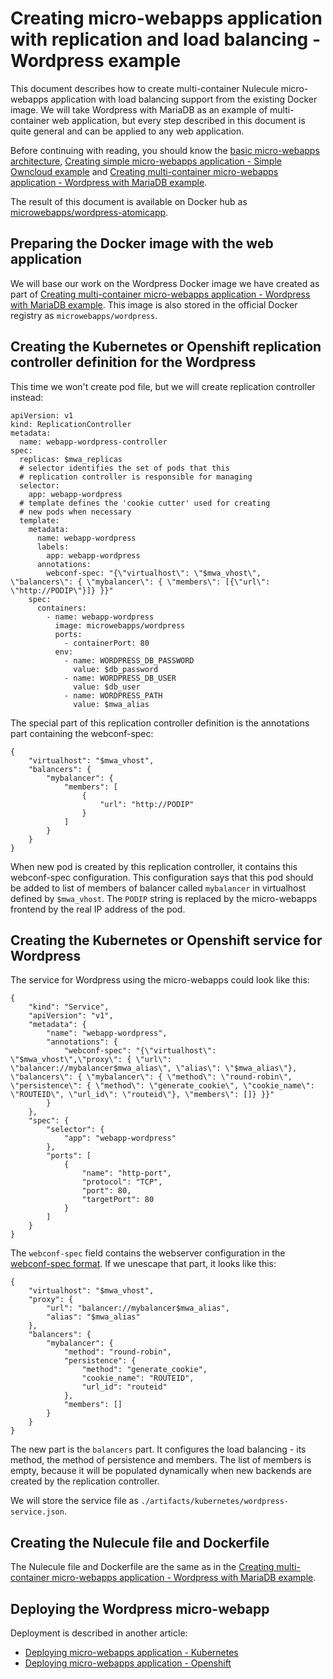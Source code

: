 # Creating micro-webapps application with replication and load balancing - Wordpress example

This document describes how to create multi-container Nulecule micro-webapps application with load balancing support from the existing Docker image. We will take Wordpress with MariaDB as an example of multi-container web application, but every step described in this document is quite general and can be applied to any web application.

Before continuing with reading, you should know the [basic micro-webapps architecture](../README.md), [Creating simple micro-webapps application - Simple Owncloud example](create-simple-owncloud-webapp.md) and [Creating multi-container micro-webapps application - Wordpress with MariaDB example](create-multi-container-wordpress-webapp.md).

The result of this document is available on Docker hub as [microwebapps/wordpress-atomicapp](https://hub.docker.com/r/microwebapps/wordpress-atomicapp/).

## Preparing the Docker image with the web application

We will base our work on the Wordpress Docker image we have created as part of [Creating multi-container micro-webapps application - Wordpress with MariaDB example](create-multi-container-wordpress-webapp.md). This image is also stored in the official Docker registry as `microwebapps/wordpress`.

## Creating the Kubernetes or Openshift replication controller definition for the Wordpress

This time we won't create pod file, but we will create replication controller instead:

    apiVersion: v1
    kind: ReplicationController
    metadata:
      name: webapp-wordpress-controller
    spec:
      replicas: $mwa_replicas
      # selector identifies the set of pods that this
      # replication controller is responsible for managing
      selector:
        app: webapp-wordpress
      # template defines the 'cookie cutter' used for creating
      # new pods when necessary
      template:
        metadata:
          name: webapp-wordpress
          labels:
            app: webapp-wordpress
          annotations:
            webconf-spec: "{\"virtualhost\": \"$mwa_vhost\", \"balancers\": { \"mybalancer\": { \"members\": [{\"url\": \"http://PODIP\"}]} }}"
        spec:
          containers:
            - name: webapp-wordpress
              image: microwebapps/wordpress
              ports:
                - containerPort: 80
              env:
                - name: WORDPRESS_DB_PASSWORD
                  value: $db_password
                - name: WORDPRESS_DB_USER
                  value: $db_user
                - name: WORDPRESS_PATH
                  value: $mwa_alias

The special part of this replication controller definition is the annotations part containing the webconf-spec:

    {
        "virtualhost": "$mwa_vhost",
        "balancers": {
            "mybalancer": {
                "members": [
                    {
                        "url": "http://PODIP"
                    }
                ]
            }
        }
    }

When new pod is created by this replication controller, it contains this webconf-spec configuration. This configuration says that this pod should be added to list of members of balancer called `mybalancer` in virtualhost defined by `$mwa_vhost`. The `PODIP` string is replaced by the micro-webapps frontend by the real IP address of the pod.

## Creating the Kubernetes or Openshift service for Wordpress

The service for Wordpress using the micro-webapps could look like this:

    {
        "kind": "Service",
        "apiVersion": "v1",
        "metadata": {
            "name": "webapp-wordpress",
            "annotations": {
                "webconf-spec": "{\"virtualhost\": \"$mwa_vhost\",\"proxy\": { \"url\": \"balancer://mybalancer$mwa_alias\", \"alias\": \"$mwa_alias\"}, \"balancers\": { \"mybalancer\": { \"method\": \"round-robin\", \"persistence\": { \"method\": \"generate_cookie\", \"cookie_name\": \"ROUTEID\", \"url_id\": \"routeid\"}, \"members\": []} }}"
            }
        },
        "spec": {
            "selector": {
                "app": "webapp-wordpress"
            },
            "ports": [
                {
                    "name": "http-port",
                    "protocol": "TCP",
                    "port": 80,
                    "targetPort": 80
                }
            ]
        }
    }


The `webconf-spec` field contains the webserver configuration in the [webconf-spec format](https://github.com/micro-webapps/webconf-spec). If we unescape that part, it looks like this:

    {
        "virtualhost": "$mwa_vhost",
        "proxy": {
            "url": "balancer://mybalancer$mwa_alias", 
            "alias": "$mwa_alias"
        },
        "balancers": {
            "mybalancer": {
                "method": "round-robin",
                "persistence": {
                    "method": "generate_cookie",
                    "cookie_name": "ROUTEID",
                    "url_id": "routeid"
                },
                "members": []
            }
        }
    }

The new part is the `balancers` part. It configures the load balancing - its method, the method of persistence and members. The list of members is empty, because it will be populated dynamically when new backends are created by the replication controller.

We will store the service file as `./artifacts/kubernetes/wordpress-service.json`.

## Creating the Nulecule file and Dockerfile

The Nulecule file and Dockerfile are the same as in the [Creating multi-container micro-webapps application - Wordpress with MariaDB example](create-multi-container-wordpress-webapp.md).

## Deploying the Wordpress micro-webapp

Deployment is described in another article:

  * [Deploying micro-webapps application - Kubernetes](deploy-owncloud-webapp-kubernetes.md)
  * [Deploying micro-webapps application - Openshift](deploy-wordpress-webapp.md)



